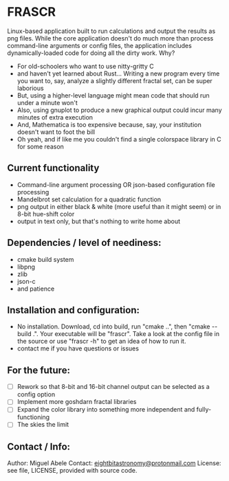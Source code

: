 # FRASCR

Linux-based application built to run calculations and output the results as png files. While the core application doesn't do much more than process command-line arguments or config files, the application includes dynamically-loaded code for doing all the dirty work. Why?
 -  For old-schoolers who want to use nitty-gritty C
 -  and haven't yet learned about Rust... Writing a new program every time you want to, say, analyze a slightly different fractal set, can be super laborious
 -  But, using a higher-level language might mean code that should run under a minute won't
 -  Also, using gnuplot to produce a new graphical output could incur many minutes of extra execution
 -  And, Mathematica is too expensive because, say, your institution doesn't want to foot the bill
 -  Oh yeah, and if like me you couldn't find a single colorspace library in C for some reason

## Current functionality
 -  Command-line argument processing OR json-based configuration file processing
 -  Mandelbrot set calculation for a quadratic function
 -  png output in either black & white (more useful than it might seem) or in 8-bit hue-shift color
 -  output in text only, but that's nothing to write home about

## Dependencies / level of neediness:
 - cmake build system
 - libpng
 - zlib
 - json-c
 - and patience
 
## Installation and configuration:
 -  No installation. Download, cd into build, run "cmake ..", then "cmake --build .". Your executable will be "frascr". Take a look at the config file in the source or use "frascr -h" to get an idea of how to run it.
 - contact me if you have questions or issues

## For the future:
 - [ ]  Rework so that 8-bit and 16-bit channel output can be selected as a config option
 - [ ]  Implement more goshdarn fractal libraries
 - [ ]  Expand the color library into something more independent and fully-functioning
 - [ ]  The skies the limit

## Contact / Info:
Author: Miguel Abele
Contact: eightbitastronomy@protonmail.com
License: see file, LICENSE, provided with source code.
